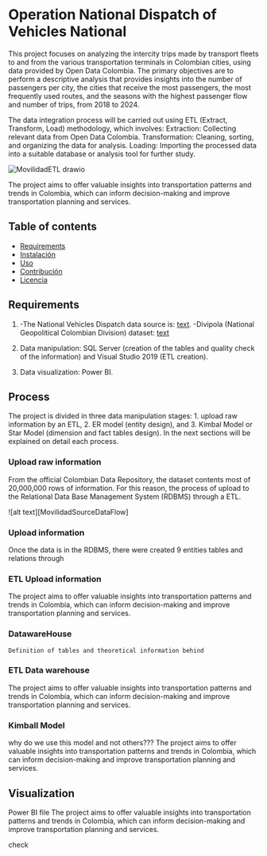 # Operation National Dispatch of Vehicles National

This project focuses on analyzing the intercity trips made by transport fleets to and from the various transportation terminals in Colombian cities, using data provided by Open Data Colombia. The primary objectives are to perform a descriptive analysis that provides insights into the number of passengers per city, the cities that receive the most passengers, the most frequently used routes, and the seasons with the highest passenger flow and number of trips, from 2018 to 2024.			

The data integration process will be carried out using ETL (Extract, Transform, Load) methodology, which involves:
Extraction: Collecting relevant data from Open Data Colombia.
Transformation: Cleaning, sorting, and organizing the data for analysis.
Loading: Importing the processed data into a suitable database or analysis tool for further study.

![MovilidadETL drawio](https://github.com/user-attachments/assets/ed3f0f33-5a1a-4b1b-a73e-2b17937b8f17)

The project aims to offer valuable insights into transportation patterns and trends in Colombia, which can inform decision-making and improve transportation planning and services.

## Table of contents 
- [Requirements](#Requirements)
- [Instalación](#instalación)
- [Uso](#uso)
- [Contribución](#contribución)
- [Licencia](#licencia)

 
## Requirements
1.   -The National Vehicles Dispatch data source is: [text](https://www.datos.gov.co/Transporte/Operaci-n-de-pasajeros-y-despacho-de-veh-culos-en-/eh75-8ah6/data_preview). 
     -Divipola (National Geopolitical Colombian Division) dataset: [text](https://www.datos.gov.co/Mapas-Nacionales/DIVIPOLA-C-digos-municipios/gdxc-w37w/about_data)

2. Data manipulation: SQL Server (creation of the tables and quality check of the information) and Visual Studio 2019 (ETL creation).

3. Data visualization: Power BI.

## Process 
The project is divided in three data manipulation stages: 1. upload raw information by an ETL, 2. ER model (entity design), and 3. Kimbal Model or Star Model (dimension and fact tables design). In the next sections will be explained on detail each process.   

### Upload raw information
From the official Colombian Data Repository, the dataset contents most of 20,000,000 rows of information. For this reason, the process of upload to the Relational Data Base Management System (RDBMS) through a ETL.

![alt text][MovilidadSourceDataFlow]

### Upload information
Once the data is in the RDBMS, there were created 9 entities tables and relations through 

### ETL Upload information
The project aims to offer valuable insights into transportation patterns and trends in Colombia, which can inform decision-making and improve transportation planning and services.

### DatawareHouse
    Definition of tables and theoretical information behind 
    
### ETL Data warehouse
The project aims to offer valuable insights into transportation patterns and trends in Colombia, which can inform decision-making and improve transportation planning and services.

### Kimball Model 
why do we use this model and not others???
The project aims to offer valuable insights into transportation patterns and trends in Colombia, which can inform decision-making and improve transportation planning and services.

## Visualization 
Power BI file 
The project aims to offer valuable insights into transportation patterns and trends in Colombia, which can inform decision-making and improve transportation planning and services.



[def]: image.png


check 